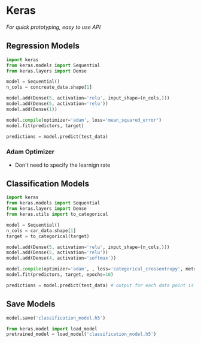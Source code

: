 # Keras
_For quick prototyping, easy to use API_

## Regression Models
```python
import keras
from keras.models import Sequential
from keras.layers import Dense

model = Sequential()
n_cols = concreate_data.shape[1]

model.add(Dense(5, activation='relu', input_shape=(n_cols,)))
model.add(Dense(5, activation='relu'))
model.add(Dense(1))

model.compile(optimizer='adam', loss='mean_squared_error')
model.fit(predictors, target)

predictions = model.predict(test_data)
```

### Adam Optimizer
- Don't need to specify the learnign rate

## Classification Models
```python
import keras
from keras.models import Sequential
from keras.layers import Dense
from keras.utils import to_categorical

model = Sequential()
n_cols = car_data.shape[1]
target = to_categorical(target)

model.add(Dense(5, activation='relu', input_shape=(n_cols,)))
model.add(Dense(5, activation='relu'))
model.add(Dense(4, activation='softmax'))

model.compile(optimizer='adam', , loss='categorical_crossentropy', metrics=['accuracy'])
model.fit(predictors, target, epochs=10)

predictions = model.predict(test_data) # output for each data point is an array of probabilities the outcome belongs to each class
```

## Save Models
```python
model.save('classification_model.h5')

from keras.model import load_model
pretrained_model = load_model('classification_model.h5')
```

